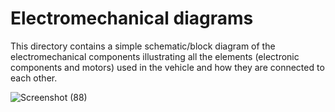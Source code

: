 Electromechanical diagrams
====

This directory contains a simple schematic/block diagram of the electromechanical components illustrating all the elements (electronic components and motors) used in the vehicle and how they are connected to each other.

![Screenshot (88)](https://github.com/user-attachments/assets/92f9af00-aff5-4504-884f-ab4daacb9aa8)
